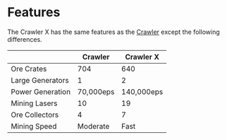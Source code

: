 # Features

The Crawler X has the same features as the [Crawler](../crawler#features) except the following differences.

<nord-table style="max-width: 500px">

|   | Crawler | Crawler X |
|---|---|---|
| Ore Crates | 704 | 640 |
| Large Generators | 1 | 2 |
| Power Generation | 70,000eps | 140,000eps |
| Mining Lasers | 10 | 19 |
| Ore Collectors | 4 | 7 |
| Mining Speed | Moderate | Fast |

</nord-table>
